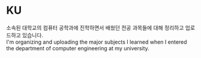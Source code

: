 # KU
소속된 대학교의 컴퓨터 공학과에 진학하면서 배웠던 전공 과목들에 대해 정리하고 업로드하고 있습니다.   
I'm organizing and uploading the major subjects I learned when I entered the department of computer engineering at my university.
